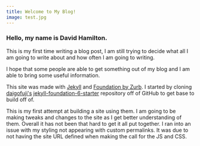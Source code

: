 ```yaml
---
title: Welcome to My Blog!
image: test.jpg
---
```

<h3>Hello, my name is David Hamilton.</h3>
       
  <p class="mbm">This is my first time writing a blog post, I am still trying to decide what all I am going to write about and how often I am going to writing.</p>
       
  <p class="mb1">I hope that some people are able to get something out of my blog and I am able to bring some useful information.</p>
       
  <p class="mb2">This site was made with <a href="https://jekyllrb.com/">Jekyll</a> and <a href="http://foundation.zurb.com/">Foundation by Zurb</a>. I started by cloning <a href="https://github.com/daigofuji">daigofuji's</a> <a href="https://github.com/daigofuji/jekyll-foundation-6-starter/">jekyll-foundation-6-starter</a> repository off of GitHub to get base to build off of.</p>
  
  <p class="mb3">This is my first attempt at building a site using them. I am going to be making tweaks and changes to the site as I get better understanding of them. Overall it has not been that hard to get it all put together. I ran into an issue with my styling not appearing with custom permalinks. It was due to not having the site URL defined when making the call for the JS and CSS.</p>
  
